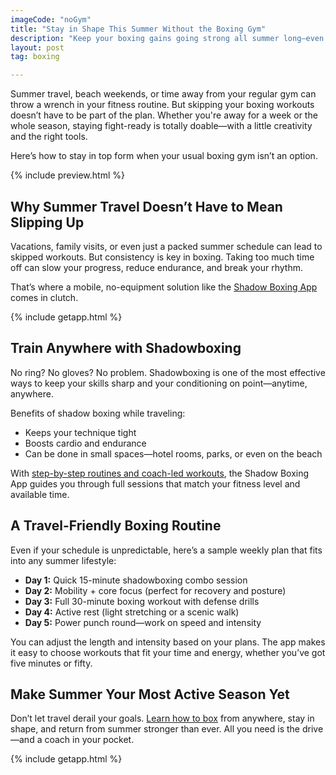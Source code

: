 ```yaml
---
imageCode: "noGym"
title: "Stay in Shape This Summer Without the Boxing Gym"
description: "Keep your boxing gains going strong all summer long—even while traveling—using flexible workouts from The Shadow Boxing App."
layout: post
tag: boxing

---
```


Summer travel, beach weekends, or time away from your regular gym can throw a wrench in your fitness routine. But skipping your boxing workouts doesn’t have to be part of the plan. Whether you're away for a week or the whole season, staying fight-ready is totally doable—with a little creativity and the right tools.

Here’s how to stay in top form when your usual boxing gym isn’t an option.

{% include preview.html %}

## Why Summer Travel Doesn’t Have to Mean Slipping Up

Vacations, family visits, or even just a packed summer schedule can lead to skipped workouts. But consistency is key in boxing. Taking too much time off can slow your progress, reduce endurance, and break your rhythm.

That’s where a mobile, no-equipment solution like the [Shadow Boxing App]() comes in clutch.

{% include getapp.html %}

## Train Anywhere with Shadowboxing

No ring? No gloves? No problem. Shadowboxing is one of the most effective ways to keep your skills sharp and your conditioning on point—anytime, anywhere.

Benefits of shadow boxing while traveling:

- Keeps your technique tight
- Boosts cardio and endurance
- Can be done in small spaces—hotel rooms, parks, or even on the beach

With [step-by-step routines and coach-led workouts](), the Shadow Boxing App guides you through full sessions that match your fitness level and available time.

## A Travel-Friendly Boxing Routine

Even if your schedule is unpredictable, here’s a sample weekly plan that fits into any summer lifestyle:

- **Day 1:** Quick 15-minute shadowboxing combo session
- **Day 2:** Mobility + core focus (perfect for recovery and posture)
- **Day 3:** Full 30-minute boxing workout with defense drills
- **Day 4:** Active rest (light stretching or a scenic walk)
- **Day 5:** Power punch round—work on speed and intensity

You can adjust the length and intensity based on your plans. The app makes it easy to choose workouts that fit your time and energy, whether you’ve got five minutes or fifty.

## Make Summer Your Most Active Season Yet

Don’t let travel derail your goals. [Learn how to box]() from anywhere, stay in shape, and return from summer stronger than ever. All you need is the drive—and a coach in your pocket.

{% include getapp.html %}